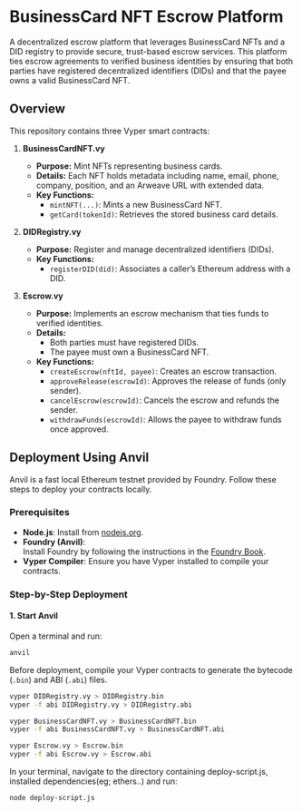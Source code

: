 # BusinessCard NFT Escrow Platform

A decentralized escrow platform that leverages BusinessCard NFTs and a DID registry to provide secure, trust-based escrow services. This platform ties escrow agreements to verified business identities by ensuring that both parties have registered decentralized identifiers (DIDs) and that the payee owns a valid BusinessCard NFT.

## Overview

This repository contains three Vyper smart contracts:

1. **BusinessCardNFT.vy**  
   - **Purpose:** Mint NFTs representing business cards.  
   - **Details:** Each NFT holds metadata including name, email, phone, company, position, and an Arweave URL with extended data.
   - **Key Functions:**
     - `mintNFT(...)`: Mints a new BusinessCard NFT.
     - `getCard(tokenId)`: Retrieves the stored business card details.

2. **DIDRegistry.vy**  
   - **Purpose:** Register and manage decentralized identifiers (DIDs).
   - **Key Functions:**
     - `registerDID(did)`: Associates a caller’s Ethereum address with a DID.

3. **Escrow.vy**  
   - **Purpose:** Implements an escrow mechanism that ties funds to verified identities.
   - **Details:**  
     - Both parties must have registered DIDs.
     - The payee must own a BusinessCard NFT.
   - **Key Functions:**
     - `createEscrow(nftId, payee)`: Creates an escrow transaction.
     - `approveRelease(escrowId)`: Approves the release of funds (only sender).
     - `cancelEscrow(escrowId)`: Cancels the escrow and refunds the sender.
     - `withdrawFunds(escrowId)`: Allows the payee to withdraw funds once approved.

## Deployment Using Anvil

Anvil is a fast local Ethereum testnet provided by Foundry. Follow these steps to deploy your contracts locally.

### Prerequisites

- **Node.js**: Install from [nodejs.org](https://nodejs.org).
- **Foundry (Anvil)**:  
  Install Foundry by following the instructions in the [Foundry Book](https://book.getfoundry.sh/getting-started/installation).
- **Vyper Compiler**: Ensure you have Vyper installed to compile your contracts.

### Step-by-Step Deployment

#### 1. Start Anvil

Open a terminal and run:
```bash
anvil
```
Before deployment, compile your Vyper contracts to generate the bytecode (`.bin`) and ABI (`.abi`) files.
```bash
vyper DIDRegistry.vy > DIDRegistry.bin
vyper -f abi DIDRegistry.vy > DIDRegistry.abi

vyper BusinessCardNFT.vy > BusinessCardNFT.bin
vyper -f abi BusinessCardNFT.vy > BusinessCardNFT.abi

vyper Escrow.vy > Escrow.bin
vyper -f abi Escrow.vy > Escrow.abi
```
In your terminal, navigate to the directory containing deploy-script.js, installed dependencies(eg; ethers..) and run:
```bash
node deploy-script.js
```



